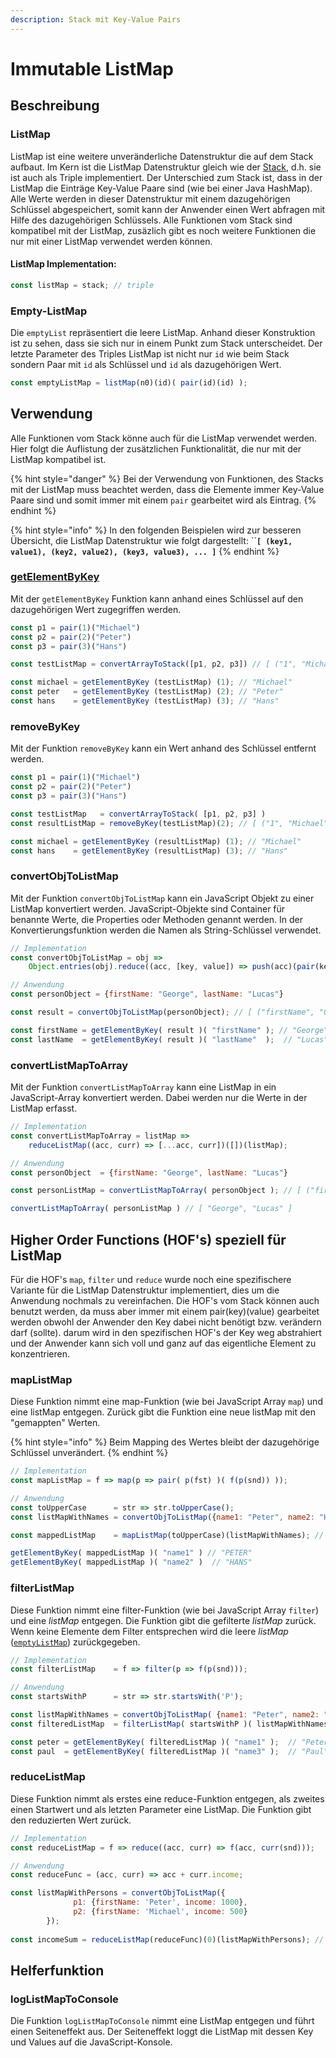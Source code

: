 ```yaml
---
description: Stack mit Key-Value Pairs
---
```


# Immutable ListMap

## Beschreibung

### ListMap

ListMap ist eine weitere unveränderliche Datenstruktur die auf dem Stack aufbaut. Im Kern ist die ListMap Datenstruktur gleich wie der [Stack](../forschungsarbeit-ip5-lambda-kalkuel/immutable-stack.md), d.h. sie ist auch als Triple implementiert. Der Unterschied zum Stack ist, dass in der ListMap die Einträge Key-Value Paare sind \(wie bei einer Java HashMap\). Alle Werte werden in dieser Datenstruktur mit einem dazugehörigen Schlüssel abgespeichert, somit kann der Anwender einen Wert abfragen mit Hilfe des dazugehörigen Schlüssels. Alle Funktionen vom Stack sind kompatibel mit der ListMap, zusäzlich gibt es noch weitere Funktionen die nur mit einer ListMap verwendet werden können.

#### ListMap Implementation:

```javascript
const listMap = stack; // triple
```

### Empty-ListMap

Die `emptyList` repräsentiert die leere ListMap. Anhand dieser Konstruktion ist zu sehen, dass sie sich nur in einem Punkt zum Stack unterscheidet. Der letzte Parameter des Triples ListMap ist nicht nur `id` wie beim Stack sondern Paar mit `id` als Schlüssel und `id` als dazugehörigen Wert.

```javascript
const emptyListMap = listMap(n0)(id)( pair(id)(id) );
```

## Verwendung

Alle Funktionen vom Stack könne auch für die ListMap verwendet werden. Hier folgt die Auflistung der zusätzlichen Funktionalität, die nur mit der ListMap kompatibel ist.

{% hint style="danger" %}
Bei der Verwendung von Funktionen, des Stacks mit der ListMap muss beachtet werden, dass die Elemente immer Key-Value Paare sind und somit immer mit einem `pair` gearbeitet wird als Eintrag.
{% endhint %}

{% hint style="info" %}
In den folgenden Beispielen wird zur besseren Übersicht, die ListMap Datenstruktur wie folgt dargestellt: ``**`[ (key1, value1), (key2, value2), (key3, value3), ... ]`**
{% endhint %}

### [getElementByKey](https://github.com/mattwolf-corporation/ip6_lambda-calculus-in-js/blob/5b1abc66ee9d06330d024f7d8769ef7c59769c85/src/listMap/listMap.js#L124)

Mit der `getElementByKey` Funktion kann anhand eines Schlüssel auf den dazugehörigen Wert zugegriffen werden.

```javascript
const p1 = pair(1)("Michael")
const p2 = pair(2)("Peter")
const p3 = pair(3)("Hans")

const testListMap = convertArrayToStack([p1, p2, p3]) // [ ("1", "Michael"), ("2", "Peter"),("3", "Hans") ]

const michael = getElementByKey (testListMap) (1); // "Michael"
const peter   = getElementByKey (testListMap) (2); // "Peter"
const hans    = getElementByKey (testListMap) (3); // "Hans"
```

### removeByKey

Mit der Funktion `removeByKey` kann ein Wert anhand des Schlüssel entfernt werden.

```javascript
const p1 = pair(1)("Michael")
const p2 = pair(2)("Peter")
const p3 = pair(3)("Hans")

const testListMap   = convertArrayToStack( [p1, p2, p3] )
const resultListMap = removeByKey(testListMap)(2); // [ ("1", "Michael"), ("3", "Hans") ]

const michael = getElementByKey (resultListMap) (1); // "Michael"
const hans    = getElementByKey (resultListMap) (3); // "Hans"
```

### convertObjToListMap

Mit der Funktion `convertObjToListMap` kann ein JavaScript Objekt zu einer ListMap konvertiert werden. JavaScript-Objekte sind Container für benannte Werte, die Properties oder Methoden genannt werden. In der Konvertierungsfunktion werden die Namen als String-Schlüssel verwendet.

```javascript
// Implementation
const convertObjToListMap = obj => 
    Object.entries(obj).reduce((acc, [key, value]) => push(acc)(pair(key)(value)), emptyListMap);

// Anwendung
const personObject = {firstName: "George", lastName: "Lucas"}

const result = convertObjToListMap(personObject); // [ ("firstName", "George"), ("lastName","Lucas") ]

const firstName = getElementByKey( result )( "firstName" ); // "George"
const lastName  = getElementByKey( result )( "lastName"  );  // "Lucas"
```

### convertListMapToArray

Mit der Funktion `convertListMapToArray` kann eine ListMap in ein JavaScript-Array konvertiert werden. Dabei werden nur die Werte in der ListMap erfasst.

```javascript
// Implementation
const convertListMapToArray = listMap => 
    reduceListMap((acc, curr) => [...acc, curr])([])(listMap);

// Anwendung
const personObject  = {firstName: "George", lastName: "Lucas"}

const personListMap = convertListMapToArray( personObject ); // [ ("firstName", "George"), ("lastName","Lucas") ]

convertListMapToArray( personListMap ) // [ "George", "Lucas" ]
```

## Higher Order Functions \(HOF's\) speziell für ListMap

Für die HOF's `map`, `filter` und `reduce` wurde noch eine spezifischere Variante für die ListMap Datenstruktur implementiert, dies um die Anwendung nochmals zu vereinfachen. Die HOF's vom Stack können auch benutzt werden, da muss aber immer mit einem pair\(key\)\(value\) gearbeitet werden obwohl der Anwender den Key dabei nicht benötigt bzw. verändern darf \(sollte\). darum wird in den spezifischen HOF's der Key weg abstrahiert und der Anwender kann sich voll und ganz auf das eigentliche Element zu konzentrieren.

### mapListMap

Diese Funktion nimmt eine map-Funktion \(wie bei JavaScript Array `map`\)  und eine listMap entgegen. Zurück gibt die Funktion eine neue listMap mit den "gemappten" Werten.

{% hint style="info" %}
Beim Mapping des Wertes bleibt der dazugehörige Schlüssel unverändert. 
{% endhint %}

```javascript
// Implementation
const mapListMap = f => map(p => pair( p(fst) )( f(p(snd)) ));

// Anwendung
const toUpperCase      = str => str.toUpperCase();
const listMapWithNames = convertObjToListMap({name1: "Peter", name2: "Hans"});

const mappedListMap    = mapListMap(toUpperCase)(listMapWithNames); // [ ("name1", "PETER"), ("name2", "HANS") ]

getElementByKey( mappedListMap )( "name1" ) // "PETER"
getElementByKey( mappedListMap )( "name2" )  // "HANS"
```

### filterListMap

Diese Funktion nimmt eine filter-Funktion \(wie bei JavaScript Array `filter`\) und eine _listMap_ entgegen. Die Funktion gibt die gefilterte _listMap_ zurück. Wenn keine Elemente dem Filter entsprechen wird die leere _listMap_ \([`emptyListMap`](listmap.md#empty-listmap)\) zurückgegeben.

```javascript
// Implementation
const filterListMap    = f => filter(p => f(p(snd)));

// Anwendung
const startsWithP      = str => str.startsWith('P');

const listMapWithNames = convertObjToListMap( {name1: "Peter", name2: "Hans", name3: "Paul"} );
const filteredListMap  = filterListMap( startsWithP )( listMapWithNames ); // [ ("name1", "Peter"), ("name3", "Paul") ]

const peter = getElementByKey( filteredListMap )( "name1" );  // "Peter"
const paul  = getElementByKey( filteredListMap )( "name3" );  // "Paul"
```

### reduceListMap

Diese Funktion nimmt als erstes eine reduce-Funktion entgegen, als zweites einen Startwert und als letzten Parameter eine ListMap. Die Funktion gibt den reduzierten Wert zurück.

```javascript
// Implementation
const reduceListMap = f => reduce((acc, curr) => f(acc, curr(snd)));

// Anwendung
const reduceFunc = (acc, curr) => acc + curr.income;

const listMapWithPersons = convertObjToListMap({
              p1: {firstName: 'Peter', income: 1000},
              p2: {firstName: 'Michael', income: 500}
        });
    
const incomeSum = reduceListMap(reduceFunc)(0)(listMapWithPersons); // 1500
```

## Helferfunktion

### logListMapToConsole

Die Funktion `logListMapToConsole` nimmt eine ListMap entgegen und führt einen Seiteneffekt aus. Der Seiteneffekt loggt die ListMap mit dessen Key und Values auf die JavaScript-Konsole.



